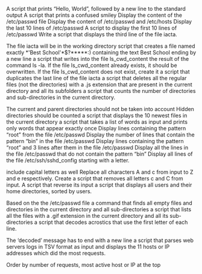 A script that prints “Hello, World”, followed by a new line to the standard output
A script that prints a confused smiley
Display the content of the /etc/passwd file
Display the content of /etc/passwd and /etc/hosts
Display the last 10 lines of /etc/passwd
A script to display the first 10 lines of /etc/passwd
Write a script that displays the third line of the file iacta.

The file iacta will be in the working directory
script that creates a file named exactly \*\'Best School\'\*$\?\*\*\*\*\*:) containing the text Best School ending by a new line
a script that writes into the file ls_cwd_content the result of the command ls -la. If the file ls_cwd_content already exists, it should be overwritten. If the file ls_cwd_content does not exist, create it
a script that duplicates the last line of the file iacta
a script that deletes all the regular files (not the directories) with a .js extension that are present in the current directory and all its subfolders
a script that counts the number of directories and sub-directories in the current directory.

The current and parent directories should not be taken into account
Hidden directories should be counted
 a script that displays the 10 newest files in the current directory
 a script that takes a list of words as input and prints only words that appear exactly once
Display lines containing the pattern “root” from the file /etc/passwd
Display the number of lines that contain the pattern “bin” in the file /etc/passwd
Display lines containing the pattern “root” and 3 lines after them in the file /etc/passwd
Display all the lines in the file /etc/passwd that do not contain the pattern “bin”
Display all lines of the file /etc/ssh/sshd_config starting with a letter.

include capital letters as well
Replace all characters A and c from input to Z and e respectively.
Create a script that removes all letters c and C from input.
A script that reverse its input
a script that displays all users and their home directories, sorted by users.

Based on the the /etc/passwd file
a command that finds all empty files and directories in the current directory and all sub-directories
a script that lists all the files with a .gif extension in the current directory and all its sub-directories
a script that decodes acrostics that use the first letter of each line.

The ‘decoded’ message has to end with a new line
a script that parses web servers logs in TSV format as input and displays the 11 hosts or IP addresses which did the most requests.

Order by number of requests, most active host or IP at the top
